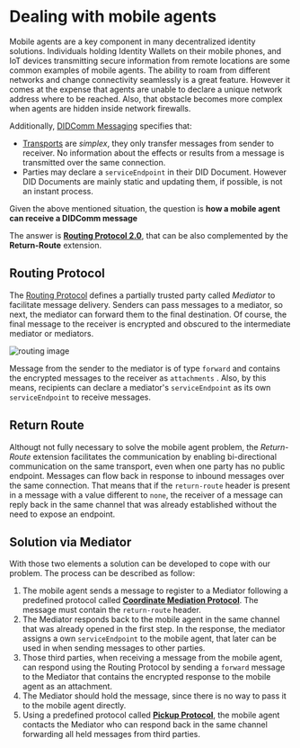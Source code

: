 # Dealing with mobile agents

Mobile agents are a key component in many decentralized identity solutions. Individuals holding Identity Wallets on their mobile phones, and IoT devices transmitting secure information from remote locations are some common examples of mobile agents. The ability to roam from different networks and change connectivity seamlessly is a great feature. However it comes at the expense that agents are unable to declare a unique network address where to be reached. Also, that obstacle becomes more complex when agents are hidden inside network firewalls.

Additionally, [DIDComm Messaging](https://identity.foundation/didcomm-messaging/spec/) specifies that:
* [Transports](https://identity.foundation/didcomm-messaging/spec/v2.0/#transports) are _simplex_, they only transfer messages from sender to receiver. No information about the effects or results from a message is transmitted over the same connection.
* Parties may declare a `serviceEndpoint` in their DID Document. However DID Documents are mainly static and updating them, if possible, is not an instant process.

Given the above mentioned situation, the question is **how a mobile agent can receive a DIDComm message**

The answer is  **[Routing Protocol 2.0](https://identity.foundation/didcomm-messaging/spec/v2.0/#routing-protocol-20)**, that can be also complemented by the **Return-Route** extension.

## Routing Protocol
The [Routing Protocol](https://identity.foundation/didcomm-messaging/spec/v2.0/#routing-protocol-20) defines a partially trusted party called _Mediator_ to facilitate message delivery. Senders can pass messages to a mediator, so next, the mediator can forward them to the final destination. Of course, the final message to the receiver is encrypted and obscured to the intermediate mediator or mediators.

![routing image](https://identity.foundation/didcomm-messaging/collateral/routing-roles.png)

Message from the sender to the mediator is of type `forward` and contains the encrypted messages to the receiver as `attachments` . Also, by this means, recipients can declare a mediator's `serviceEndpoint` as its own `serviceEndpoint` to receive messages.


## Return Route
Althougt not fully necessary to solve the mobile agent problem, the _Return-Route_ extension facilitates the communication by enabling bi-directional communication on the same transport, even when one party has no public endpoint. Messages can flow back in response to inbound messages over the same connection.
That means that if the `return-route` header is present in a message with a value different to `none`, the receiver of a message can reply back in the same channel that was already established without the need to expose an endpoint.

## Solution via Mediator
With those two elements a solution can be developed to cope with our problem. The process can be described as follow:
1. The mobile agent sends a message to register to a Mediator following a predefined protocol called **[Coordinate Mediation Protocol](https://github.com/hyperledger/aries-rfcs/tree/b3a3942ef052039e73cd23d847f42947f8287da2/features/0211-route-coordination)**. The message must contain the `return-route` header.
2. The Mediator responds back to the mobile agent in the same channel that was already opened in the first step. In the response, the mediator assigns a own `serviceEndpoint` to the mobile agent, that later can be used in when sending messages to other parties.
3. Those third parties, when receiving a message from the mobile agent, can respond using the Routing Protocol by sending a `forward` message to the Mediator that contains the encrypted response to the mobile agent as an attachment.
4. The Mediator should hold the message, since there is no way to pass it to the mobile agent directly.
5. Using a predefined protocol called **[Pickup Protocol](https://github.com/hyperledger/aries-rfcs/blob/cab12f80217ab3aab6243e69051c3442a62a0b45/features/0685-pickup-v2/README.md)**, the mobile agent contacts the Mediator who can respond back in the same channel forwarding all held messages from third parties.



